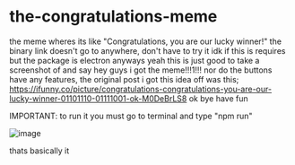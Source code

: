 # the-congratulations-meme
the meme wheres its like "Congratulations, you are our lucky winner!"
the binary link doesn't go to anywhere, don't have to try it
idk if this is requires but the package is electron
anyways yeah this is just good to take a screenshot of and say hey guys i got the meme!!!1!!!
nor do the buttons have any features, the original post i got this idea off was this;
https://ifunny.co/picture/congratulations-congratulations-you-are-our-lucky-winner-01101110-01111001-ok-M0DeBrLS8
ok bye have fun

IMPORTANT: to run it you must go to terminal and type "npm run"

![image](https://user-images.githubusercontent.com/112914108/188725247-f822c955-514e-480a-854c-701acf4b8fd0.png)


thats basically it
